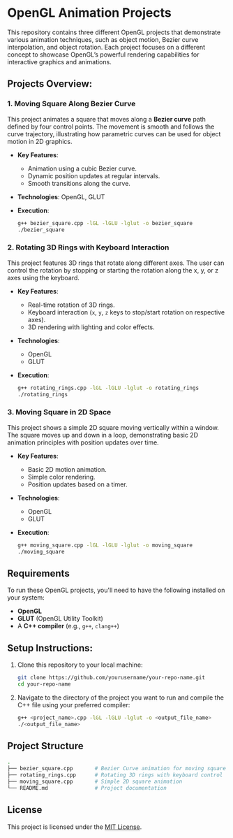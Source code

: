 # OpenGL Animation Projects

This repository contains three different OpenGL projects that demonstrate various animation techniques, such as object motion, Bezier curve interpolation, and object rotation. Each project focuses on a different concept to showcase OpenGL’s powerful rendering capabilities for interactive graphics and animations.

## Projects Overview:

### 1. Moving Square Along Bezier Curve
This project animates a square that moves along a **Bezier curve** path defined by four control points. The movement is smooth and follows the curve trajectory, illustrating how parametric curves can be used for object motion in 2D graphics.

- **Key Features**:
  - Animation using a cubic Bezier curve.
  - Dynamic position updates at regular intervals.
  - Smooth transitions along the curve.

- **Technologies**: OpenGL, GLUT

- **Execution**:
  ```bash
  g++ bezier_square.cpp -lGL -lGLU -lglut -o bezier_square
  ./bezier_square

### 2. Rotating 3D Rings with Keyboard Interaction

This project features 3D rings that rotate along different axes. The user can control the rotation by stopping or starting the rotation along the x, y, or z axes using the keyboard.

- **Key Features**:
  - Real-time rotation of 3D rings.
  - Keyboard interaction (`x`, `y`, `z` keys to stop/start rotation on respective axes).
  - 3D rendering with lighting and color effects.

- **Technologies**:
  - OpenGL
  - GLUT

- **Execution**:
  ```bash
  g++ rotating_rings.cpp -lGL -lGLU -lglut -o rotating_rings
  ./rotating_rings

### 3. Moving Square in 2D Space

This project shows a simple 2D square moving vertically within a window. The square moves up and down in a loop, demonstrating basic 2D animation principles with position updates over time.

- **Key Features**:
  - Basic 2D motion animation.
  - Simple color rendering.
  - Position updates based on a timer.

- **Technologies**:
  - OpenGL
  - GLUT

- **Execution**:
  ```bash
  g++ moving_square.cpp -lGL -lGLU -lglut -o moving_square
  ./moving_square

## Requirements

To run these OpenGL projects, you'll need to have the following installed on your system:

- **OpenGL**
- **GLUT** (OpenGL Utility Toolkit)
- A **C++ compiler** (e.g., `g++`, `clang++`)

## Setup Instructions:

1. Clone this repository to your local machine:

    ```bash
    git clone https://github.com/yourusername/your-repo-name.git
    cd your-repo-name
    ```

2. Navigate to the directory of the project you want to run and compile the C++ file using your preferred compiler:

    ```bash
    g++ <project_name>.cpp -lGL -lGLU -lglut -o <output_file_name>
    ./<output_file_name>
    ```
## Project Structure
  ```bash
  .
  ├── bezier_square.cpp       # Bezier Curve animation for moving square
  ├── rotating_rings.cpp      # Rotating 3D rings with keyboard control
  ├── moving_square.cpp       # Simple 2D square animation
  └── README.md               # Project documentation
  ```

## License

This project is licensed under the [MIT License](LICENSE).
